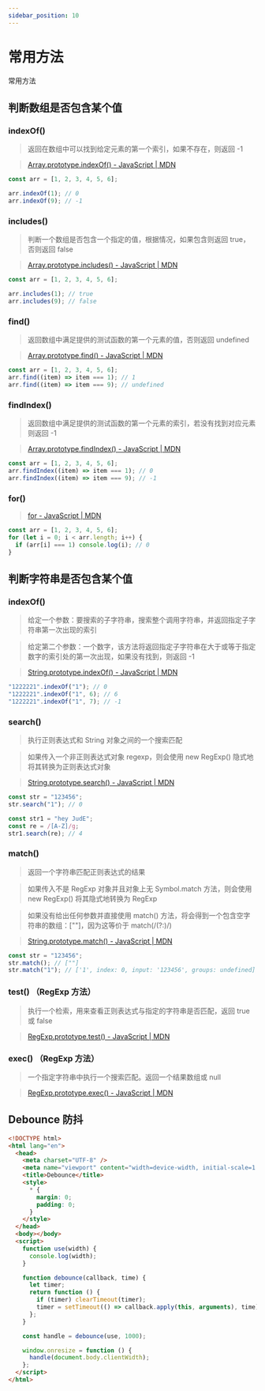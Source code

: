 ```yaml
---
sidebar_position: 10
---
```


# 常用方法

常用方法

## 判断数组是否包含某个值

### indexOf()

> 返回在数组中可以找到给定元素的第一个索引，如果不存在，则返回 -1

> [Array.prototype.indexOf() - JavaScript | MDN](https://developer.mozilla.org/zh-CN/docs/Web/JavaScript/Reference/Global_Objects/Array/indexOf)

```javascript
const arr = [1, 2, 3, 4, 5, 6];

arr.indexOf(1); // 0
arr.indexOf(9); // -1
```

### includes()

> 判断一个数组是否包含一个指定的值，根据情况，如果包含则返回 true，否则返回 false

> [Array.prototype.includes() - JavaScript | MDN](https://developer.mozilla.org/zh-CN/docs/Web/JavaScript/Reference/Global_Objects/Array/includes)

```javascript
const arr = [1, 2, 3, 4, 5, 6];

arr.includes(1); // true
arr.includes(9); // false
```

### find()

> 返回数组中满足提供的测试函数的第一个元素的值，否则返回 undefined

> [Array.prototype.find() - JavaScript | MDN](https://developer.mozilla.org/zh-CN/docs/Web/JavaScript/Reference/Global_Objects/Array/find)

```javascript
const arr = [1, 2, 3, 4, 5, 6];
arr.find((item) => item === 1); // 1
arr.find((item) => item === 9); // undefined
```

### findIndex()

> 返回数组中满足提供的测试函数的第一个元素的索引，若没有找到对应元素则返回 -1

> [Array.prototype.findIndex() - JavaScript | MDN](https://developer.mozilla.org/zh-CN/docs/Web/JavaScript/Reference/Global_Objects/Array/findIndex)

```javascript
const arr = [1, 2, 3, 4, 5, 6];
arr.findIndex((item) => item === 1); // 0
arr.findIndex((item) => item === 9); // -1
```

### for()

> [for - JavaScript | MDN](https://developer.mozilla.org/zh-CN/docs/Web/JavaScript/Reference/Statements/for)

```javascript
const arr = [1, 2, 3, 4, 5, 6];
for (let i = 0; i < arr.length; i++) {
  if (arr[i] === 1) console.log(i); // 0
}
```

## 判断字符串是否包含某个值

### indexOf()

> 给定一个参数：要搜索的子字符串，搜索整个调用字符串，并返回指定子字符串第一次出现的索引

> 给定第二个参数：一个数字，该方法将返回指定子字符串在大于或等于指定数字的索引处的第一次出现，如果没有找到，则返回 -1

> [String.prototype.indexOf() - JavaScript | MDN](https://developer.mozilla.org/zh-CN/docs/Web/JavaScript/Reference/Global_Objects/String/indexOf)

```javascript
"1222221".indexOf("1"); // 0
"1222221".indexOf("1", 6); // 6
"1222221".indexOf("1", 7); // -1
```

### search()

> 执行正则表达式和 String 对象之间的一个搜索匹配

> 如果传入一个非正则表达式对象 regexp，则会使用 new RegExp() 隐式地将其转换为正则表达式对象

> [String.prototype.search() - JavaScript | MDN](https://developer.mozilla.org/zh-CN/docs/Web/JavaScript/Reference/Global_Objects/String/search)

```javascript
const str = "123456";
str.search("1"); // 0

const str1 = "hey JudE";
const re = /[A-Z]/g;
str1.search(re); // 4
```

### match()

> 返回一个字符串匹配正则表达式的结果

> 如果传入不是 RegExp 对象并且对象上无 Symbol.match 方法，则会使用 new RegExp() 将其隐式地转换为 RegExp

> 如果没有给出任何参数并直接使用 match() 方法，将会得到一个包含空字符串的数组：[""]，因为这等价于 match(/(?:)/)

> [String.prototype.match() - JavaScript | MDN](https://developer.mozilla.org/zh-CN/docs/Web/JavaScript/Reference/Global_Objects/String/match)

```javascript
const str = "123456";
str.match(); // [""]
str.match("1"); // ['1', index: 0, input: '123456', groups: undefined]
```

### test() （RegExp 方法）

> 执行一个检索，用来查看正则表达式与指定的字符串是否匹配，返回 true 或 false

> [RegExp.prototype.test() - JavaScript | MDN](https://developer.mozilla.org/zh-CN/docs/Web/JavaScript/Reference/Global_Objects/RegExp/test)

### exec() （RegExp 方法）

> 一个指定字符串中执行一个搜索匹配。返回一个结果数组或 null

> [RegExp.prototype.exec() - JavaScript | MDN](https://developer.mozilla.org/zh-CN/docs/Web/JavaScript/Reference/Global_Objects/RegExp/exec)

## Debounce 防抖

```html
<!DOCTYPE html>
<html lang="en">
  <head>
    <meta charset="UTF-8" />
    <meta name="viewport" content="width=device-width, initial-scale=1.0" />
    <title>Debounce</title>
    <style>
      * {
        margin: 0;
        padding: 0;
      }
    </style>
  </head>
  <body></body>
  <script>
    function use(width) {
      console.log(width);
    }

    function debounce(callback, time) {
      let timer;
      return function () {
        if (timer) clearTimeout(timer);
        timer = setTimeout(() => callback.apply(this, arguments), time);
      };
    }

    const handle = debounce(use, 1000);

    window.onresize = function () {
      handle(document.body.clientWidth);
    };
  </script>
</html>
```
